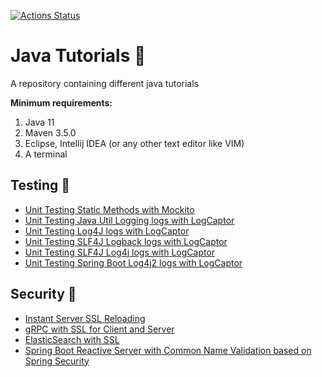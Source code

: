 [![Actions Status](https://github.com/Hakky54/java-tutorials/workflows/Build/badge.svg)](https://github.com/Hakky54/java-tutorials/actions)

# Java Tutorials 📝
A repository containing different java tutorials

**Minimum requirements:**
1. Java 11
2. Maven 3.5.0
3. Eclipse, Intellij IDEA (or any other text editor like VIM)
4. A terminal

## Testing 🎯
- [Unit Testing Static Methods with Mockito](mock-statics-with-mockito)
- [Unit Testing Java Util Logging logs with LogCaptor](log-captor-examples/log-captor-with-java-util-logging)
- [Unit Testing Log4J logs with LogCaptor](log-captor-examples/log-captor-with-log4j-core)
- [Unit Testing SLF4J Logback logs with LogCaptor](log-captor-examples/log-captor-with-slf4j-logback-classic)
- [Unit Testing SLF4J Log4j logs with LogCaptor](log-captor-examples/log-captor-with-slf4j-log4j)
- [Unit Testing Spring Boot Log4j2 logs with LogCaptor](log-captor-examples/log-captor-with-spring-boot-starter-log4j2)

## Security 🔐
- [Instant Server SSL Reloading](instant-server-ssl-reloading)
- [gRPC with SSL for Client and Server](grpc-client-server-with-ssl)
- [ElasticSearch with SSL](elasticsearch-with-ssl)
- [Spring Boot Reactive Server with Common Name Validation based on Spring Security](spring-security-cn-validation-for-reactive-server)